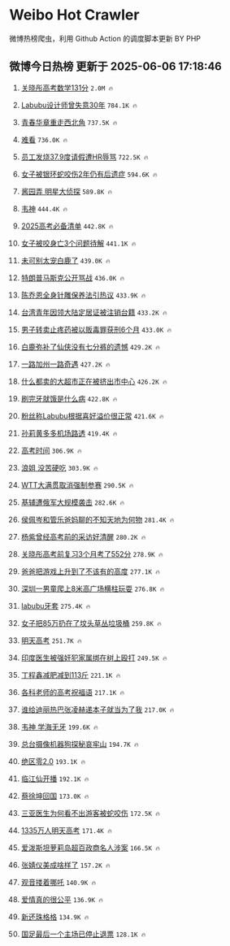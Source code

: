 # Weibo Hot Crawler 



微博热榜爬虫，利用 Github Action 的调度脚本更新 BY PHP 


## 微博今日热榜 更新于 2025-06-06 17:18:46 
1. [关晓彤高考数学131分](https://s.weibo.com/weibo?q=%23%E5%85%B3%E6%99%93%E5%BD%A4%E9%AB%98%E8%80%83%E6%95%B0%E5%AD%A6131%E5%88%86%23&t=31&band_rank=1&Refer=top) `2.0M 🔥` 

1. [Labubu设计师曾失意30年](https://s.weibo.com/weibo?q=%23Labubu%E8%AE%BE%E8%AE%A1%E5%B8%88%E6%9B%BE%E5%A4%B1%E6%84%8F30%E5%B9%B4%23&t=31&band_rank=2&Refer=top) `784.1K 🔥` 

1. [青春华章重走西北角](https://s.weibo.com/weibo?q=%23%E9%9D%92%E6%98%A5%E5%8D%8E%E7%AB%A0%E9%87%8D%E8%B5%B0%E8%A5%BF%E5%8C%97%E8%A7%92%23&t=31&band_rank=3&Refer=top) `737.5K 🔥` 

1. [难看](https://s.weibo.com/weibo?q=%E9%9A%BE%E7%9C%8B&t=31&band_rank=4&Refer=top) `736.0K 🔥` 

1. [员工发烧37.9度请假遭HR辱骂](https://s.weibo.com/weibo?q=%23%E5%91%98%E5%B7%A5%E5%8F%91%E7%83%A737.9%E5%BA%A6%E8%AF%B7%E5%81%87%E9%81%ADHR%E8%BE%B1%E9%AA%82%23&t=31&band_rank=5&Refer=top) `722.5K 🔥` 

1. [女子被银环蛇咬伤2年仍有后遗症](https://s.weibo.com/weibo?q=%23%E5%A5%B3%E5%AD%90%E8%A2%AB%E9%93%B6%E7%8E%AF%E8%9B%87%E5%92%AC%E4%BC%A42%E5%B9%B4%E4%BB%8D%E6%9C%89%E5%90%8E%E9%81%97%E7%97%87%23&t=31&band_rank=6&Refer=top) `594.6K 🔥` 

1. [酱园弄 明星大侦探](https://s.weibo.com/weibo?q=%E9%85%B1%E5%9B%AD%E5%BC%84%20%E6%98%8E%E6%98%9F%E5%A4%A7%E4%BE%A6%E6%8E%A2&t=31&band_rank=7&Refer=top) `589.8K 🔥` 

1. [韦神](https://s.weibo.com/weibo?q=%E9%9F%A6%E7%A5%9E&t=31&band_rank=8&Refer=top) `444.4K 🔥` 

1. [2025高考必备清单](https://s.weibo.com/weibo?q=%232025%E9%AB%98%E8%80%83%E5%BF%85%E5%A4%87%E6%B8%85%E5%8D%95%23&t=31&band_rank=9&Refer=top) `442.8K 🔥` 

1. [女子被咬身亡3个问题待解](https://s.weibo.com/weibo?q=%23%E5%A5%B3%E5%AD%90%E8%A2%AB%E5%92%AC%E8%BA%AB%E4%BA%A13%E4%B8%AA%E9%97%AE%E9%A2%98%E5%BE%85%E8%A7%A3%23&t=31&band_rank=10&Refer=top) `441.1K 🔥` 

1. [未可别太宠白鹿了](https://s.weibo.com/weibo?q=%23%E6%9C%AA%E5%8F%AF%E5%88%AB%E5%A4%AA%E5%AE%A0%E7%99%BD%E9%B9%BF%E4%BA%86%23&t=31&band_rank=11&Refer=top) `439.0K 🔥` 

1. [特朗普马斯克公开骂战](https://s.weibo.com/weibo?q=%23%E7%89%B9%E6%9C%97%E6%99%AE%E9%A9%AC%E6%96%AF%E5%85%8B%E5%85%AC%E5%BC%80%E9%AA%82%E6%88%98%23&t=31&band_rank=12&Refer=top) `436.0K 🔥` 

1. [陈乔恩全身针雕保养法引热议](https://s.weibo.com/weibo?q=%23%E9%99%88%E4%B9%94%E6%81%A9%E5%85%A8%E8%BA%AB%E9%92%88%E9%9B%95%E4%BF%9D%E5%85%BB%E6%B3%95%E5%BC%95%E7%83%AD%E8%AE%AE%23&t=31&band_rank=13&Refer=top) `433.9K 🔥` 

1. [台湾青年因领大陆定居证被注销台籍](https://s.weibo.com/weibo?q=%23%E5%8F%B0%E6%B9%BE%E9%9D%92%E5%B9%B4%E5%9B%A0%E9%A2%86%E5%A4%A7%E9%99%86%E5%AE%9A%E5%B1%85%E8%AF%81%E8%A2%AB%E6%B3%A8%E9%94%80%E5%8F%B0%E7%B1%8D%23&t=31&band_rank=14&Refer=top) `433.2K 🔥` 

1. [男子转卖止疼药被以贩毒罪获刑6个月](https://s.weibo.com/weibo?q=%23%E7%94%B7%E5%AD%90%E8%BD%AC%E5%8D%96%E6%AD%A2%E7%96%BC%E8%8D%AF%E8%A2%AB%E4%BB%A5%E8%B4%A9%E6%AF%92%E7%BD%AA%E8%8E%B7%E5%88%916%E4%B8%AA%E6%9C%88%23&t=31&band_rank=15&Refer=top) `433.0K 🔥` 

1. [白鹿弥补了仙侠没有七分裤的遗憾](https://s.weibo.com/weibo?q=%E7%99%BD%E9%B9%BF%E5%BC%A5%E8%A1%A5%E4%BA%86%E4%BB%99%E4%BE%A0%E6%B2%A1%E6%9C%89%E4%B8%83%E5%88%86%E8%A3%A4%E7%9A%84%E9%81%97%E6%86%BE&t=31&band_rank=16&Refer=top) `429.2K 🔥` 

1. [一路加州一路奇遇](https://s.weibo.com/weibo?q=%23%E4%B8%80%E8%B7%AF%E5%8A%A0%E5%B7%9E%E4%B8%80%E8%B7%AF%E5%A5%87%E9%81%87%23&t=31&band_rank=17&Refer=top) `427.2K 🔥` 

1. [什么都卖的大超市正在被挤出市中心](https://s.weibo.com/weibo?q=%23%E4%BB%80%E4%B9%88%E9%83%BD%E5%8D%96%E7%9A%84%E5%A4%A7%E8%B6%85%E5%B8%82%E6%AD%A3%E5%9C%A8%E8%A2%AB%E6%8C%A4%E5%87%BA%E5%B8%82%E4%B8%AD%E5%BF%83%23&t=31&band_rank=18&Refer=top) `426.2K 🔥` 

1. [刷完牙就饿是什么病](https://s.weibo.com/weibo?q=%E5%88%B7%E5%AE%8C%E7%89%99%E5%B0%B1%E9%A5%BF%E6%98%AF%E4%BB%80%E4%B9%88%E7%97%85&t=31&band_rank=19&Refer=top) `422.8K 🔥` 

1. [粉丝称Labubu根据喜好溢价很正常](https://s.weibo.com/weibo?q=%23%E7%B2%89%E4%B8%9D%E7%A7%B0Labubu%E6%A0%B9%E6%8D%AE%E5%96%9C%E5%A5%BD%E6%BA%A2%E4%BB%B7%E5%BE%88%E6%AD%A3%E5%B8%B8%23&t=31&band_rank=20&Refer=top) `421.6K 🔥` 

1. [孙莉黄多多机场路透](https://s.weibo.com/weibo?q=%23%E5%AD%99%E8%8E%89%E9%BB%84%E5%A4%9A%E5%A4%9A%E6%9C%BA%E5%9C%BA%E8%B7%AF%E9%80%8F%23&t=31&band_rank=21&Refer=top) `419.4K 🔥` 

1. [高考时间](https://s.weibo.com/weibo?q=%E9%AB%98%E8%80%83%E6%97%B6%E9%97%B4&t=31&band_rank=22&Refer=top) `306.9K 🔥` 

1. [浪姐 没苦硬吃](https://s.weibo.com/weibo?q=%E6%B5%AA%E5%A7%90%20%E6%B2%A1%E8%8B%A6%E7%A1%AC%E5%90%83&t=31&band_rank=23&Refer=top) `303.9K 🔥` 

1. [WTT大满贯取消强制参赛](https://s.weibo.com/weibo?q=%23WTT%E5%A4%A7%E6%BB%A1%E8%B4%AF%E5%8F%96%E6%B6%88%E5%BC%BA%E5%88%B6%E5%8F%82%E8%B5%9B%23&t=31&band_rank=24&Refer=top) `290.5K 🔥` 

1. [基辅遭俄军大规模袭击](https://s.weibo.com/weibo?q=%23%E5%9F%BA%E8%BE%85%E9%81%AD%E4%BF%84%E5%86%9B%E5%A4%A7%E8%A7%84%E6%A8%A1%E8%A2%AD%E5%87%BB%23&t=31&band_rank=25&Refer=top) `282.6K 🔥` 

1. [侯佩岑和管乐爸妈聊的不知天地为何物](https://s.weibo.com/weibo?q=%E4%BE%AF%E4%BD%A9%E5%B2%91%E5%92%8C%E7%AE%A1%E4%B9%90%E7%88%B8%E5%A6%88%E8%81%8A%E7%9A%84%E4%B8%8D%E7%9F%A5%E5%A4%A9%E5%9C%B0%E4%B8%BA%E4%BD%95%E7%89%A9&t=31&band_rank=26&Refer=top) `281.4K 🔥` 

1. [杨紫曾经高考前的采访好清醒](https://s.weibo.com/weibo?q=%23%E6%9D%A8%E7%B4%AB%E6%9B%BE%E7%BB%8F%E9%AB%98%E8%80%83%E5%89%8D%E7%9A%84%E9%87%87%E8%AE%BF%E5%A5%BD%E6%B8%85%E9%86%92%23&t=31&band_rank=27&Refer=top) `280.2K 🔥` 

1. [关晓彤高考前复习3个月考了552分](https://s.weibo.com/weibo?q=%23%E5%85%B3%E6%99%93%E5%BD%A4%E9%AB%98%E8%80%83%E5%89%8D%E5%A4%8D%E4%B9%A03%E4%B8%AA%E6%9C%88%E8%80%83%E4%BA%86552%E5%88%86%23&t=31&band_rank=28&Refer=top) `278.9K 🔥` 

1. [爸爸把游戏上升到了不该有的高度](https://s.weibo.com/weibo?q=%E7%88%B8%E7%88%B8%E6%8A%8A%E6%B8%B8%E6%88%8F%E4%B8%8A%E5%8D%87%E5%88%B0%E4%BA%86%E4%B8%8D%E8%AF%A5%E6%9C%89%E7%9A%84%E9%AB%98%E5%BA%A6&t=31&band_rank=29&Refer=top) `277.1K 🔥` 

1. [深圳一男童爬上8米高广场横柱玩耍](https://s.weibo.com/weibo?q=%23%E6%B7%B1%E5%9C%B3%E4%B8%80%E7%94%B7%E7%AB%A5%E7%88%AC%E4%B8%8A8%E7%B1%B3%E9%AB%98%E5%B9%BF%E5%9C%BA%E6%A8%AA%E6%9F%B1%E7%8E%A9%E8%80%8D%23&t=31&band_rank=30&Refer=top) `276.8K 🔥` 

1. [labubu牙套](https://s.weibo.com/weibo?q=labubu%E7%89%99%E5%A5%97&t=31&band_rank=31&Refer=top) `275.4K 🔥` 

1. [女子把85万扔在了坟头草丛垃圾桶](https://s.weibo.com/weibo?q=%23%E5%A5%B3%E5%AD%90%E6%8A%8A85%E4%B8%87%E6%89%94%E5%9C%A8%E4%BA%86%E5%9D%9F%E5%A4%B4%E8%8D%89%E4%B8%9B%E5%9E%83%E5%9C%BE%E6%A1%B6%23&t=31&band_rank=32&Refer=top) `259.8K 🔥` 

1. [明天高考](https://s.weibo.com/weibo?q=%23%E6%98%8E%E5%A4%A9%E9%AB%98%E8%80%83%23&t=31&band_rank=33&Refer=top) `251.7K 🔥` 

1. [印度医生被强奸犯家属绑在树上殴打](https://s.weibo.com/weibo?q=%23%E5%8D%B0%E5%BA%A6%E5%8C%BB%E7%94%9F%E8%A2%AB%E5%BC%BA%E5%A5%B8%E7%8A%AF%E5%AE%B6%E5%B1%9E%E7%BB%91%E5%9C%A8%E6%A0%91%E4%B8%8A%E6%AE%B4%E6%89%93%23&t=31&band_rank=34&Refer=top) `249.5K 🔥` 

1. [丁程鑫减肥减到113斤](https://s.weibo.com/weibo?q=%E4%B8%81%E7%A8%8B%E9%91%AB%E5%87%8F%E8%82%A5%E5%87%8F%E5%88%B0113%E6%96%A4&t=31&band_rank=35&Refer=top) `221.1K 🔥` 

1. [各科老师的高考祝福语](https://s.weibo.com/weibo?q=%E5%90%84%E7%A7%91%E8%80%81%E5%B8%88%E7%9A%84%E9%AB%98%E8%80%83%E7%A5%9D%E7%A6%8F%E8%AF%AD&t=31&band_rank=36&Refer=top) `217.1K 🔥` 

1. [谁给迪丽热巴张凌赫递本子就当为了我](https://s.weibo.com/weibo?q=%E8%B0%81%E7%BB%99%E8%BF%AA%E4%B8%BD%E7%83%AD%E5%B7%B4%E5%BC%A0%E5%87%8C%E8%B5%AB%E9%80%92%E6%9C%AC%E5%AD%90%E5%B0%B1%E5%BD%93%E4%B8%BA%E4%BA%86%E6%88%91&t=31&band_rank=37&Refer=top) `217.0K 🔥` 

1. [韦神 学海无牙](https://s.weibo.com/weibo?q=%E9%9F%A6%E7%A5%9E%20%E5%AD%A6%E6%B5%B7%E6%97%A0%E7%89%99&t=31&band_rank=38&Refer=top) `199.6K 🔥` 

1. [总台摄像机器狗探秘哀牢山](https://s.weibo.com/weibo?q=%23%E6%80%BB%E5%8F%B0%E6%91%84%E5%83%8F%E6%9C%BA%E5%99%A8%E7%8B%97%E6%8E%A2%E7%A7%98%E5%93%80%E7%89%A2%E5%B1%B1%23&t=31&band_rank=39&Refer=top) `194.7K 🔥` 

1. [绝区零2.0](https://s.weibo.com/weibo?q=%23%E7%BB%9D%E5%8C%BA%E9%9B%B62.0%23&t=31&band_rank=40&Refer=top) `193.1K 🔥` 

1. [临江仙开播](https://s.weibo.com/weibo?q=%E4%B8%B4%E6%B1%9F%E4%BB%99%E5%BC%80%E6%92%AD&t=31&band_rank=41&Refer=top) `192.1K 🔥` 

1. [蔡徐坤回国](https://s.weibo.com/weibo?q=%23%E8%94%A1%E5%BE%90%E5%9D%A4%E5%9B%9E%E5%9B%BD%23&t=31&band_rank=42&Refer=top) `173.0K 🔥` 

1. [三亚医生为何看不出游客被蛇咬伤](https://s.weibo.com/weibo?q=%23%E4%B8%89%E4%BA%9A%E5%8C%BB%E7%94%9F%E4%B8%BA%E4%BD%95%E7%9C%8B%E4%B8%8D%E5%87%BA%E6%B8%B8%E5%AE%A2%E8%A2%AB%E8%9B%87%E5%92%AC%E4%BC%A4%23&t=31&band_rank=43&Refer=top) `172.5K 🔥` 

1. [1335万人明天高考](https://s.weibo.com/weibo?q=%231335%E4%B8%87%E4%BA%BA%E6%98%8E%E5%A4%A9%E9%AB%98%E8%80%83%23&t=31&band_rank=44&Refer=top) `171.4K 🔥` 

1. [爱泼斯坦萝莉岛超百政商名人涉案](https://s.weibo.com/weibo?q=%23%E7%88%B1%E6%B3%BC%E6%96%AF%E5%9D%A6%E8%90%9D%E8%8E%89%E5%B2%9B%E8%B6%85%E7%99%BE%E6%94%BF%E5%95%86%E5%90%8D%E4%BA%BA%E6%B6%89%E6%A1%88%23&t=31&band_rank=45&Refer=top) `166.5K 🔥` 

1. [张婧仪美成啥样了](https://s.weibo.com/weibo?q=%23%E5%BC%A0%E5%A9%A7%E4%BB%AA%E7%BE%8E%E6%88%90%E5%95%A5%E6%A0%B7%E4%BA%86%23&t=31&band_rank=46&Refer=top) `157.2K 🔥` 

1. [观音搂着哪吒](https://s.weibo.com/weibo?q=%23%E8%A7%82%E9%9F%B3%E6%90%82%E7%9D%80%E5%93%AA%E5%90%92%23&t=31&band_rank=47&Refer=top) `140.9K 🔥` 

1. [爱情真的很公平](https://s.weibo.com/weibo?q=%E7%88%B1%E6%83%85%E7%9C%9F%E7%9A%84%E5%BE%88%E5%85%AC%E5%B9%B3&t=31&band_rank=48&Refer=top) `136.9K 🔥` 

1. [新还珠格格](https://s.weibo.com/weibo?q=%E6%96%B0%E8%BF%98%E7%8F%A0%E6%A0%BC%E6%A0%BC&t=31&band_rank=49&Refer=top) `134.9K 🔥` 

1. [国足最后一个主场已停止退票](https://s.weibo.com/weibo?q=%23%E5%9B%BD%E8%B6%B3%E6%9C%80%E5%90%8E%E4%B8%80%E4%B8%AA%E4%B8%BB%E5%9C%BA%E5%B7%B2%E5%81%9C%E6%AD%A2%E9%80%80%E7%A5%A8%23&t=31&band_rank=50&Refer=top) `128.1K 🔥` 

